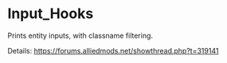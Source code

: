 # Input_Hooks
Prints entity inputs, with classname filtering.

Details: https://forums.alliedmods.net/showthread.php?t=319141

